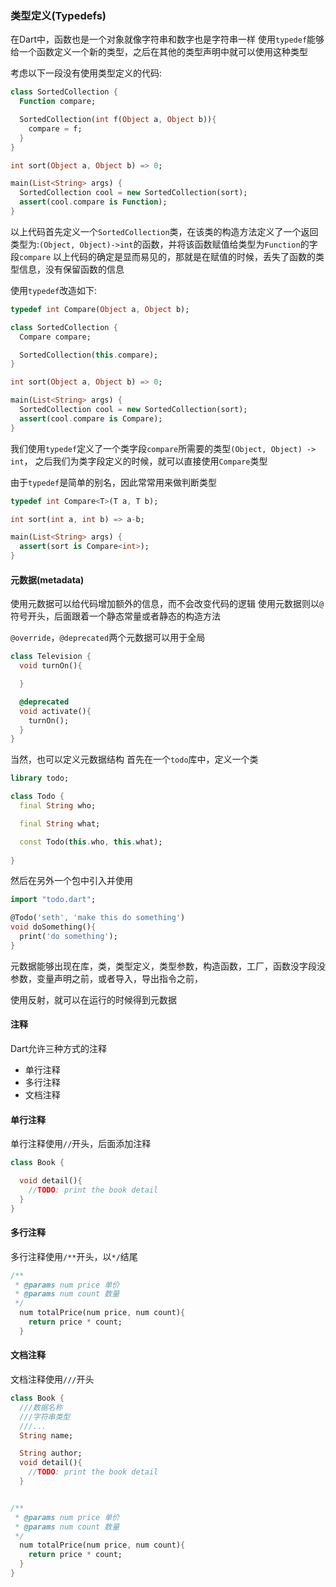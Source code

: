 ### 类型定义(Typedefs)

在Dart中，函数也是一个对象就像字符串和数字也是字符串一样
使用`typedef`能够给一个函数定义一个新的类型，之后在其他的类型声明中就可以使用这种类型

考虑以下一段没有使用类型定义的代码:

```dart
class SortedCollection {
  Function compare;

  SortedCollection(int f(Object a, Object b)){
    compare = f;
  }
}

int sort(Object a, Object b) => 0;

main(List<String> args) {
  SortedCollection cool = new SortedCollection(sort);
  assert(cool.compare is Function);
}
```

以上代码首先定义一个`SortedCollection`类，在该类的构造方法定义了一个返回类型为:`(Object, Object)->int`的函数，并将该函数赋值给类型为`Function`的字段`compare`
以上代码的确定是显而易见的，那就是在赋值的时候，丢失了函数的类型信息，没有保留函数的信息

使用`typedef`改造如下:

```dart
typedef int Compare(Object a, Object b);

class SortedCollection {
  Compare compare;

  SortedCollection(this.compare);
}

int sort(Object a, Object b) => 0;

main(List<String> args) {
  SortedCollection cool = new SortedCollection(sort);
  assert(cool.compare is Compare);
}
```
我们使用`typedef`定义了一个类字段`compare`所需要的类型`(Object, Object) -> int`，
之后我们为类字段定义的时候，就可以直接使用`Compare`类型


由于`typedef`是简单的别名，因此常常用来做判断类型

```dart
typedef int Compare<T>(T a, T b);

int sort(int a, int b) => a-b;

main(List<String> args) {
  assert(sort is Compare<int>);
}
```

#### 元数据(metadata)

使用元数据可以给代码增加额外的信息，而不会改变代码的逻辑
使用元数据则以`@`符号开头，后面跟着一个静态常量或者静态的构造方法

`@override`，`@deprecated`两个元数据可以用于全局

```dart
class Television {
  void turnOn(){

  }

  @deprecated
  void activate(){
    turnOn();
  }
}
```

当然，也可以定义元数据结构
首先在一个`todo`库中，定义一个类

```dart
library todo;

class Todo {
  final String who;

  final String what;

  const Todo(this.who, this.what);
  
}
```

然后在另外一个包中引入并使用

```dart
import "todo.dart";

@Todo('seth', 'make this do something')
void doSomething(){
  print('do something');
}
```

元数据能够出现在库，类，类型定义，类型参数，构造函数，工厂，函数没字段没参数，变量声明之前，或者导入，导出指令之前，

使用反射，就可以在运行的时候得到元数据

#### 注释
Dart允许三种方式的注释
- 单行注释
- 多行注释
- 文档注释

#### 单行注释
单行注释使用`//`开头，后面添加注释

```dart
class Book {

  void detail(){
    //TODO: print the book detail
  }
}
```

#### 多行注释
多行注释使用`/**`开头，以`*/`结尾

```dart
/**
 * @params num price 单价
 * @params num count 数量
 */
  num totalPrice(num price, num count){
    return price * count;
  }
```

#### 文档注释
文档注释使用`///`开头

```dart
class Book {
  ///数据名称
  ///字符串类型
  ///...
  String name;

  String author;
  void detail(){
    //TODO: print the book detail
  }


/**
 * @params num price 单价
 * @params num count 数量
 */
  num totalPrice(num price, num count){
    return price * count;
  }
}
```